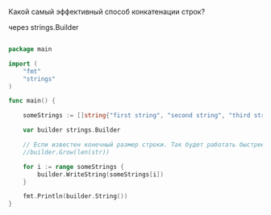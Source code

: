 Какой самый эффективный способ конкатенации строк?

через strings.Builder

```go

package main

import (
	"fmt"
	"strings"
)

func main() {

    someStrings := []string{"first string", "second string", "third string"}

    var builder strings.Builder

    // Если известен конечный размер строки. Так будет работать быстрее
    //builder.Grow(len(str))

    for i := range someStrings {
        builder.WriteString(someStrings[i])    
    }

    fmt.Println(builder.String())
}

```

